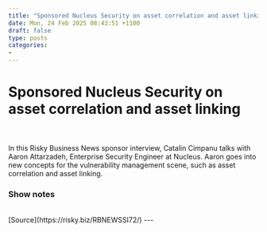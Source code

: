 ```yaml
---
title: "Sponsored Nucleus Security on asset correlation and asset linking"
date: Mon, 24 Feb 2025 08:43:51 +1100
draft: false
type: posts
categories: 
- 
---
```

# Sponsored Nucleus Security on asset correlation and asset linking

<br/>

<br/>
In this Risky Business News sponsor interview, Catalin Cimpanu talks with Aaron Attarzadeh, Enterprise Security Engineer at Nucleus. Aaron goes into new concepts for the vulnerability management scene, such as asset correlation and asset linking.

### Show notes

<br/>
[Source](https://risky.biz/RBNEWSSI72/)
---

